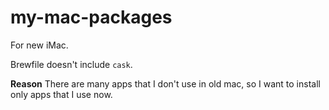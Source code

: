# my-mac-packages

For new iMac.

Brewfile doesn't include `cask`. 

**Reason**
There are many apps that I don't use in old mac, so I want to install only apps that I use now.
